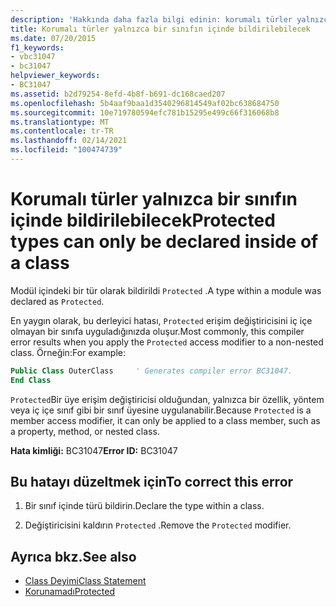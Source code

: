 ```yaml
---
description: 'Hakkında daha fazla bilgi edinin: korumalı türler yalnızca bir sınıfın içinde bildirilebilecek'
title: Korumalı türler yalnızca bir sınıfın içinde bildirilebilecek
ms.date: 07/20/2015
f1_keywords:
- vbc31047
- bc31047
helpviewer_keywords:
- BC31047
ms.assetid: b2d79254-8efd-4b8f-b691-dc168caed207
ms.openlocfilehash: 5b4aaf9baa1d3540296814549af02bc638684750
ms.sourcegitcommit: 10e719780594efc781b15295e499c66f316068b8
ms.translationtype: MT
ms.contentlocale: tr-TR
ms.lasthandoff: 02/14/2021
ms.locfileid: "100474739"
---
```

# <a name="protected-types-can-only-be-declared-inside-of-a-class"></a><span data-ttu-id="1aad3-103">Korumalı türler yalnızca bir sınıfın içinde bildirilebilecek</span><span class="sxs-lookup"><span data-stu-id="1aad3-103">Protected types can only be declared inside of a class</span></span>

<span data-ttu-id="1aad3-104">Modül içindeki bir tür olarak bildirildi `Protected` .</span><span class="sxs-lookup"><span data-stu-id="1aad3-104">A type within a module was declared as `Protected`.</span></span>

<span data-ttu-id="1aad3-105">En yaygın olarak, bu derleyici hatası, `Protected` erişim değiştiricisini iç içe olmayan bir sınıfa uyguladığınızda oluşur.</span><span class="sxs-lookup"><span data-stu-id="1aad3-105">Most commonly, this compiler error results when you apply the `Protected` access modifier to a non-nested class.</span></span> <span data-ttu-id="1aad3-106">Örneğin:</span><span class="sxs-lookup"><span data-stu-id="1aad3-106">For example:</span></span>

```vb
Public Class OuterClass     ' Generates compiler error BC31047.
End Class
```

<span data-ttu-id="1aad3-107">`Protected`Bir üye erişim değiştiricisi olduğundan, yalnızca bir özellik, yöntem veya iç içe sınıf gibi bir sınıf üyesine uygulanabilir.</span><span class="sxs-lookup"><span data-stu-id="1aad3-107">Because `Protected` is a member access modifier, it can only be applied to a class member, such as a property, method, or nested class.</span></span>

 <span data-ttu-id="1aad3-108">**Hata kimliği:** BC31047</span><span class="sxs-lookup"><span data-stu-id="1aad3-108">**Error ID:** BC31047</span></span>  
  
## <a name="to-correct-this-error"></a><span data-ttu-id="1aad3-109">Bu hatayı düzeltmek için</span><span class="sxs-lookup"><span data-stu-id="1aad3-109">To correct this error</span></span>  
  
1. <span data-ttu-id="1aad3-110">Bir sınıf içinde türü bildirin.</span><span class="sxs-lookup"><span data-stu-id="1aad3-110">Declare the type within a class.</span></span>  
  
2. <span data-ttu-id="1aad3-111">Değiştiricisini kaldırın `Protected` .</span><span class="sxs-lookup"><span data-stu-id="1aad3-111">Remove the `Protected` modifier.</span></span>  
  
## <a name="see-also"></a><span data-ttu-id="1aad3-112">Ayrıca bkz.</span><span class="sxs-lookup"><span data-stu-id="1aad3-112">See also</span></span>

- [<span data-ttu-id="1aad3-113">Class Deyimi</span><span class="sxs-lookup"><span data-stu-id="1aad3-113">Class Statement</span></span>](../language-reference/statements/class-statement.md)
- [<span data-ttu-id="1aad3-114">Korunamadı</span><span class="sxs-lookup"><span data-stu-id="1aad3-114">Protected</span></span>](../language-reference/modifiers/protected.md)
